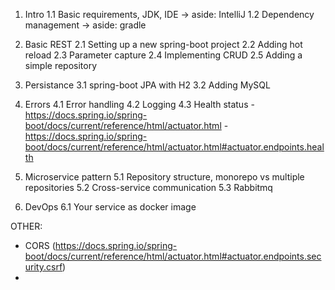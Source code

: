 1. Intro
   1.1 Basic requirements, JDK, IDE
   -> aside: IntelliJ
   1.2 Dependency management
   -> aside: gradle

2. Basic REST
   2.1 Setting up a new spring-boot project
   2.2 Adding hot reload
   2.3 Parameter capture
   2.4 Implementing CRUD
   2.5 Adding a simple repository

3. Persistance
   3.1 spring-boot JPA with H2
   3.2 Adding MySQL

4. Errors
   4.1 Error handling
   4.2 Logging
   4.3 Health status - https://docs.spring.io/spring-boot/docs/current/reference/html/actuator.html - https://docs.spring.io/spring-boot/docs/current/reference/html/actuator.html#actuator.endpoints.health

5. Microservice pattern
   5.1 Repository structure, monorepo vs multiple repositories
   5.2 Cross-service communication
   5.3 Rabbitmq

6. DevOps
   6.1 Your service as docker image

OTHER:

- CORS (https://docs.spring.io/spring-boot/docs/current/reference/html/actuator.html#actuator.endpoints.security.csrf)
-
